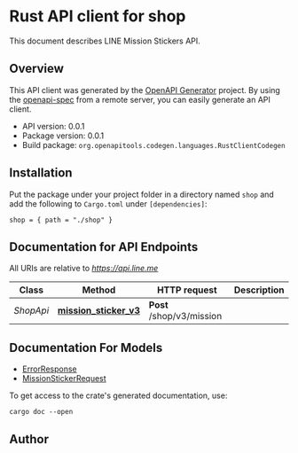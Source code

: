 # Rust API client for shop

This document describes LINE Mission Stickers API.


## Overview

This API client was generated by the [OpenAPI Generator](https://openapi-generator.tech) project.  By using the [openapi-spec](https://openapis.org) from a remote server, you can easily generate an API client.

- API version: 0.0.1
- Package version: 0.0.1
- Build package: `org.openapitools.codegen.languages.RustClientCodegen`

## Installation

Put the package under your project folder in a directory named `shop` and add the following to `Cargo.toml` under `[dependencies]`:

```
shop = { path = "./shop" }
```

## Documentation for API Endpoints

All URIs are relative to *https://api.line.me*

Class | Method | HTTP request | Description
------------ | ------------- | ------------- | -------------
*ShopApi* | [**mission_sticker_v3**](docs/ShopApi.md#mission_sticker_v3) | **Post** /shop/v3/mission | 


## Documentation For Models

 - [ErrorResponse](docs/ErrorResponse.md)
 - [MissionStickerRequest](docs/MissionStickerRequest.md)


To get access to the crate's generated documentation, use:

```
cargo doc --open
```

## Author



